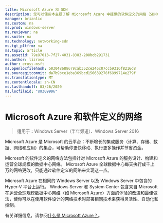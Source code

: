 ```yaml
---
title: Microsoft Azure 和 SDN
description: 您可以使用本主题了解 Microsoft Azure 中提供的软件定义的网络（SDN）技术。
manager: brianlic
ms.custom: na
ms.prod: windows-server
ms.reviewer: na
ms.suite: na
ms.technology: networking-sdn
ms.tgt_pltfrm: na
ms.topic: article
ms.assetid: 79e87013-7f27-4031-8383-288bcb291731
ms.author: lizross
author: eross-msft
ms.openlocfilehash: 503048688679cab352ce246c07ccb9316f8216d8
ms.sourcegitcommit: da7b9bce1eba369bcd156639276f6899714e279f
ms.translationtype: MT
ms.contentlocale: zh-CN
ms.lasthandoff: 03/26/2020
ms.locfileid: "80309996"
---
```

# <a name="microsoft-azure-and-software-defined-networking"></a>Microsoft Azure 和软件定义的网络

>适用于：Windows Server（半年频道）、Windows Server 2016

Microsoft Azure 是 Microsoft 的云平台：不断增长的集成服务（计算、存储、数据、网络和应用）的集合，可帮助你更快移动、执行更多操作并节省资金。  
  
Microsoft 的软件定义的网络方法包括针对 Microsoft Azure 的服务设计、构建和运营全球规模的数据中心网络。 Microsoft Azure 全球数据中心每天执行成千上万的网络更改，只能通过软件定义的网络来实现这一点。  
  
Microsoft Azure 在相同的 Windows Server 以及 Windows Server 中包含的 Hyper-V 平台上运行。 Windows Server 和 System Center 包含来自 Microsoft 在运营全球规模数据中心网络（如 Microsoft Azure）方面的体验的改进和最佳做法，使你可以在使用软件设计的网络技术时部署相同技术来获得灵活性、自动化和控制。  
  
有关详细信息，请参阅[什么是 Microsoft Azure？](https://azure.microsoft.com/overview/what-is-azure/?WT.mc_id=azurebg_us_sem_bing_br_nontest_whatisazure_whatisazure&WT.srch=1)。  